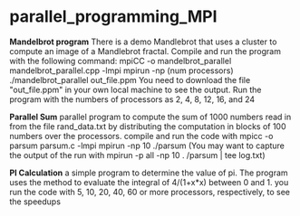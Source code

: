 # parallel_programming_MPI

**Mandelbrot program**
There is a demo Mandlebrot that uses a cluster to compute an image of a Mandlebrot fractal. Compile and run the program with the following command:
mpiCC -o mandelbrot_parallel mandelbrot_parallel.cpp -lmpi
mpirun -np (num processors) ./mandelbrot_parallel out_file.ppm
You need to download the file "out_file.ppm" in your own local machine to see the output. Run the program with the numbers of processors as 2, 4, 8, 12, 16, and 24

**Parallel Sum**
parallel program to compute the sum of 1000 numbers read in from the file rand_data.txt by distributing the computation in blocks of 100 numbers over the processors.
compile and run the code with
mpicc -o parsum parsum.c -lmpi
mpirun -np 10 ./parsum
(You may want to capture the output of the run with mpirun -p all -np 10 . /parsum | tee log.txt)

**PI Calculation**
a simple program to determine the value of pi. The program uses the method to evaluate the integral of 4/(1+x*x) between 0 and 1.
you run the code with 5, 10, 20, 40, 60 or more processors, respectively, to see the speedups
